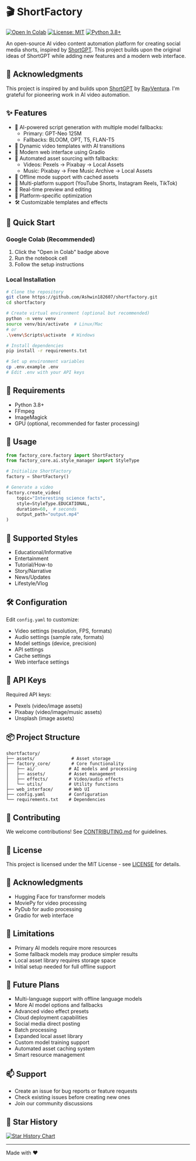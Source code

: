 # 🎬 ShortFactory

[![Open In Colab](https://colab.research.google.com/assets/colab-badge.svg)](https://colab.research.google.com/github/Ashwin182607/shortfactory/blob/main/ShortFactory.ipynb)
[![License: MIT](https://img.shields.io/badge/License-MIT-yellow.svg)](https://opensource.org/licenses/MIT)
[![Python 3.8+](https://img.shields.io/badge/python-3.8+-blue.svg)](https://www.python.org/downloads/)

An open-source AI video content automation platform for creating social media shorts, inspired by [ShortGPT](https://github.com/RayVentura/ShortGPT). This project builds upon the original ideas of ShortGPT while adding new features and a modern web interface.

## 🙏 Acknowledgments

This project is inspired by and builds upon [ShortGPT](https://github.com/RayVentura/ShortGPT) by [RayVentura](https://github.com/RayVentura). I'm grateful for  pioneering work in AI video automation.

## ✨ Features

- 🤖 AI-powered script generation with multiple model fallbacks:
  - Primary: GPT-Neo 125M
  - Fallbacks: BLOOM, OPT, T5, FLAN-T5
- 🎥 Dynamic video templates with AI transitions
- 🎨 Modern web interface using Gradio
- 🎵 Automated asset sourcing with fallbacks:
  - Videos: Pexels → Pixabay → Local Assets
  - Music: Pixabay → Free Music Archive → Local Assets
- 🔄 Offline mode support with cached assets
- 📱 Multi-platform support (YouTube Shorts, Instagram Reels, TikTok)
- 🔄 Real-time preview and editing
- 🎯 Platform-specific optimization
- 🛠️ Customizable templates and effects

## 🚀 Quick Start

### Google Colab (Recommended)

1. Click the "Open in Colab" badge above
2. Run the notebook cell
3. Follow the setup instructions

### Local Installation

```bash
# Clone the repository
git clone https://github.com/Ashwin182607/shortfactory.git
cd shortfactory

# Create virtual environment (optional but recommended)
python -m venv venv
source venv/bin/activate  # Linux/Mac
# or
.\venv\Scripts\activate  # Windows

# Install dependencies
pip install -r requirements.txt

# Set up environment variables
cp .env.example .env
# Edit .env with your API keys
```

## 🔧 Requirements

- Python 3.8+
- FFmpeg
- ImageMagick
- GPU (optional, recommended for faster processing)

## 🎯 Usage

```python
from factory_core.factory import ShortFactory
from factory_core.ai.style_manager import StyleType

# Initialize ShortFactory
factory = ShortFactory()

# Generate a video
factory.create_video(
    topic="Interesting science facts",
    style=StyleType.EDUCATIONAL,
    duration=60,  # seconds
    output_path="output.mp4"
)
```

## 🎨 Supported Styles

- Educational/Informative
- Entertainment
- Tutorial/How-to
- Story/Narrative
- News/Updates
- Lifestyle/Vlog

## 🛠️ Configuration

Edit `config.yaml` to customize:
- Video settings (resolution, FPS, formats)
- Audio settings (sample rate, formats)
- Model settings (device, precision)
- API settings
- Cache settings
- Web interface settings

## 🔑 API Keys

Required API keys:
- Pexels (video/image assets)
- Pixabay (video/image/music assets)
- Unsplash (image assets)

## 📦 Project Structure

```
shortfactory/
├── assets/              # Asset storage
├── factory_core/        # Core functionality
│   ├── ai/             # AI models and processing
│   ├── assets/         # Asset management
│   ├── effects/        # Video/audio effects
│   └── utils/          # Utility functions
├── web_interface/      # Web UI
├── config.yaml         # Configuration
└── requirements.txt    # Dependencies
```

## 🤝 Contributing

We welcome contributions! See [CONTRIBUTING.md](CONTRIBUTING.md) for guidelines.

## 📝 License

This project is licensed under the MIT License - see [LICENSE](LICENSE) for details.

## 🙏 Acknowledgments

- Hugging Face for transformer models
- MoviePy for video processing
- PyDub for audio processing
- Gradio for web interface

## 🚨 Limitations

- Primary AI models require more resources
- Some fallback models may produce simpler results
- Local asset library requires storage space
- Initial setup needed for full offline support

## 🔮 Future Plans

- Multi-language support with offline language models
- More AI model options and fallbacks
- Advanced video effect presets
- Cloud deployment capabilities
- Social media direct posting
- Batch processing
- Expanded local asset library
- Custom model training support
- Automated asset caching system
- Smart resource management

## 📫 Support

- Create an issue for bug reports or feature requests
- Check existing issues before creating new ones
- Join our community discussions

## 🌟 Star History

[![Star History Chart](https://api.star-history.com/svg?repos=yourusername/shortfactory&type=Date)](https://star-history.com/#yourusername/shortfactory&Date)

---
Made with ❤️ 
